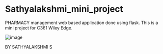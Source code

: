# Sathyalakshmi_mini_project
PHARMACY management web based application done using flask.
This is a mini project for C361 Wiley Edge.

![image](https://github.com/sathyalakshmis/Sathyalakshmi_mini_project/assets/87848503/f4a20fc6-1f47-4c77-8d88-b4fed1506a99)

BY SATHYALAKSHMI S
